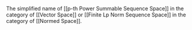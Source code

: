 The simplified name of [[p-th Power Summable Sequence Space]] in the category of [[Vector Space]] or [[Finite Lp Norm Sequence Space]] in the category of [[Normed Space]].